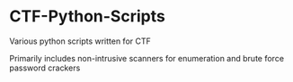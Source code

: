 # CTF-Python-Scripts

Various python scripts written for CTF

Primarily includes non-intrusive scanners for enumeration and brute force password crackers

